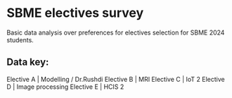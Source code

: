 # SBME electives survey

Basic data analysis over preferences for electives selection for SBME 2024 students.

## Data key:

Elective A | Modelling / Dr.Rushdi
Elective B | MRI
Elective C | IoT 2
Elective D | Image processing
Elective E | HCIS 2
